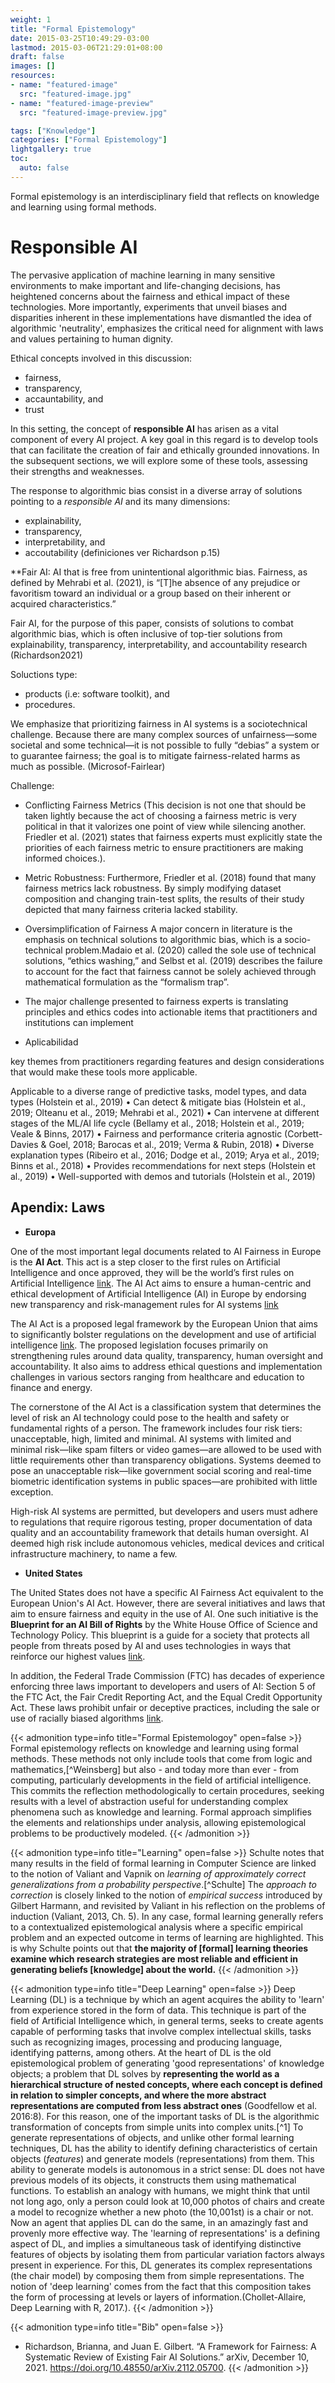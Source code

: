 ```yaml
---
weight: 1
title: "Formal Epistemology"
date: 2015-03-25T10:49:29-03:00
lastmod: 2015-03-06T21:29:01+08:00
draft: false
images: []
resources:
- name: "featured-image"
  src: "featured-image.jpg"
- name: "featured-image-preview"
  src: "featured-image-preview.jpg"

tags: ["Knowledge"]
categories: ["Formal Epistemology"]
lightgallery: true
toc:
  auto: false
---
```


Formal epistemology is an interdisciplinary field that reflects on knowledge and learning using formal methods. 

<!--more-->


# Responsible AI

The pervasive application of machine learning in many sensitive environments to make important and life-changing decisions, has heightened concerns about the fairness and ethical impact of these technologies. More importantly, experiments that unveil biases and disparities inherent in these implementations have dismantled the idea of algorithmic 'neutrality', emphasizes the critical need for alignment with laws and values pertaining to human dignity.

Ethical concepts involved in this discussion:

- fairness,
- transparency,
- accauntability, and
- trust

In this setting, the concept of **responsible AI** has arisen as a vital component of every AI project. A key goal in this regard is to develop tools that can facilitate the creation of fair and ethically grounded innovations. In the subsequent sections, we will explore some of these tools, assessing their strengths and weaknesses.

The response to algorithmic bias consist in a diverse array of solutions pointing to a *responsible AI* and its many dimensions:
- explainability,
- transparency, 
- interpretability, and
- accoutability
(definiciones ver Richardson p.15)

**Fair AI: AI that is free from unintentional algorithmic bias. Fairness, as defined by Mehrabi et al. (2021), is “[T]he absence of any prejudice or favoritism toward an individual or a group based on their inherent or acquired characteristics.”

Fair AI, for the purpose of this paper, consists of solutions to combat algorithmic bias, which is often inclusive of top-tier solutions from explainability, transparency, interpretability, and accountability research (Richardson2021)

Soluctions type:
- products (i.e: software toolkit), and
- procedures.

We emphasize that prioritizing fairness in AI systems is a sociotechnical challenge. Because there are many complex sources of unfairness—some societal and some technical—it is not possible to fully “debias” a system or to guarantee fairness; the goal is to mitigate fairness-related harms as much as possible. (Microsof-Fairlear)

Challenge: 
- Conflicting Fairness Metrics (This decision is not one that should be taken lightly because the act of choosing a fairness metric is very political in that it valorizes one point of view while silencing another. Friedler et al. (2021) states that fairness experts must explicitly state the priorities of each fairness metric to ensure practitioners are making informed choices.).
- Metric Robustness: Furthermore, Friedler et al. (2018) found that many fairness metrics lack robustness. By simply modifying dataset composition and changing train-test splits, the results of their study depicted that many fairness criteria lacked stability.
- Oversimplification of Fairness A major concern in literature is the emphasis on technical solutions to algorithmic bias, which is a socio-technical problem.Madaio et al. (2020) called the sole use of technical solutions, “ethics washing,” and Selbst et al. (2019) describes the failure to account for the fact that fairness cannot be solely achieved through mathematical formulation as the “formalism trap”.
- The major challenge presented to fairness experts is translating principles and ethics codes into actionable items that practitioners and institutions can implement


- Aplicabilidad

key themes from practitioners regarding features and design considerations that would make these tools more applicable.

Applicable to a diverse range of predictive tasks, model types, and data types (Holstein et al., 2019) • Can detect & mitigate bias (Holstein et al., 2019; Olteanu et al., 2019; Mehrabi et al., 2021) • Can intervene at different stages of the ML/AI life cycle (Bellamy et al., 2018; Holstein et al., 2019; Veale & Binns, 2017) • Fairness and performance criteria agnostic (Corbett-Davies & Goel, 2018; Barocas et al., 2019; Verma & Rubin, 2018) • Diverse explanation types (Ribeiro et al., 2016; Dodge et al., 2019; Arya et al., 2019; Binns et al., 2018) • Provides recommendations for next steps (Holstein et al., 2019) • Well-supported with demos and tutorials (Holstein et al., 2019)


## Apendix: Laws

- **Europa** 

One of the most important legal documents related to AI Fairness in Europe is the **AI Act**. This act is a step closer to the first rules on Artificial Intelligence and once approved, they will be the world’s first rules on Artificial Intelligence [link](https://www.europarl.europa.eu/news/en/press-room/20230505IPR84904/ai-act-a-step-closer-to-the-first-rules-on-artificial-intelligence). The AI Act aims to ensure a human-centric and ethical development of Artificial Intelligence (AI) in Europe by endorsing new transparency and risk-management rules for AI systems [link](https://www.weforum.org/agenda/2023/03/the-european-union-s-ai-act-explained/)

The AI Act is a proposed legal framework by the European Union that aims to significantly bolster regulations on the development and use of artificial intelligence [link](https://www.caidp.org/resources/eu-ai-act/). The proposed legislation focuses primarily on strengthening rules around data quality, transparency, human oversight and accountability. It also aims to address ethical questions and implementation challenges in various sectors ranging from healthcare and education to finance and energy.

The cornerstone of the AI Act is a classification system that determines the level of risk an AI technology could pose to the health and safety or fundamental rights of a person. The framework includes four risk tiers: unacceptable, high, limited and minimal. AI systems with limited and minimal risk—like spam filters or video games—are allowed to be used with little requirements other than transparency obligations. Systems deemed to pose an unacceptable risk—like government social scoring and real-time biometric identification systems in public spaces—are prohibited with little exception.

High-risk AI systems are permitted, but developers and users must adhere to regulations that require rigorous testing, proper documentation of data quality and an accountability framework that details human oversight. AI deemed high risk include autonomous vehicles, medical devices and critical infrastructure machinery, to name a few.


- **United States** 

The United States does not have a specific AI Fairness Act equivalent to the European Union's AI Act. However, there are several initiatives and laws that aim to ensure fairness and equity in the use of AI. One such initiative is the **Blueprint for an AI Bill of Rights** by the White House Office of Science and Technology Policy. This blueprint is a guide for a society that protects all people from threats posed by AI and uses technologies in ways that reinforce our highest values [link](https://www.whitehouse.gov/ostp/ai-bill-of-rights/).

In addition, the Federal Trade Commission (FTC) has decades of experience enforcing three laws important to developers and users of AI: Section 5 of the FTC Act, the Fair Credit Reporting Act, and the Equal Credit Opportunity Act. These laws prohibit unfair or deceptive practices, including the sale or use of racially biased algorithms [link](https://www.ftc.gov/business-guidance/blog/2021/04/aiming-truth-fairness-equity-your-companys-use-ai).


{{< admonition type=info title="Formal Epistemologoy" open=false >}}
Formal epistemology reflects on knowledge and learning using formal methods. These methods not only include tools that come from logic and mathematics,[^Weinsberg] but also - and today more than ever - from computing, particularly developments in the field of artificial intelligence. This commits the reflection methodologically to certain procedures, seeking results with a level of abstraction useful for understanding complex phenomena such as knowledge and learning. Formal approach simplifies the elements and relationships under analysis, allowing epistemological problems to be productively modeled.
{{< /admonition >}}


{{< admonition type=info title="Learning" open=false >}}
Schulte notes that many results in the field of formal learning in Computer Science are linked to the notion of Valiant and Vapnik on *learning of approximately correct generalizations from a probability perspective*.[^Schulte] The *approach to correction* is closely linked to the notion of *empirical success* introduced by Gilbert Harmann, and revisited by Valiant in his reflection on the problems of induction (Valiant, 2013, Ch. 5). In any case, formal learning generally refers to a contextualized epistemological analysis where a specific empirical problem and an expected outcome in terms of learning are highlighted. This is why Schulte points out that **the majority of [formal] learning theories examine which research strategies are most reliable and efficient in generating beliefs [knowledge] about the world.** 
{{< /admonition >}}


{{< admonition type=info title="Deep Learning" open=false >}}
Deep Learning (DL) is a technique by which an agent acquires the ability to 'learn' from experience stored in the form of data. This technique is part of the field of Artificial Intelligence which, in general terms, seeks to create agents capable of performing tasks that involve complex intellectual skills, tasks such as recognizing images, processing and producing language, identifying patterns, among others. At the heart of DL is the old epistemological problem of generating 'good representations' of knowledge objects; a problem that DL solves by **representing the world as a hierarchical structure of nested concepts, where each concept is defined in relation to simpler concepts, and where the more abstract representations are computed from less abstract ones** (Goodfellow et al. 2016:8). For this reason, one of the important tasks of DL is the algorithmic transformation of concepts from simple units into complex units.[^1]
To generate representations of objects, and unlike other formal learning techniques, DL has the ability to identify defining characteristics of certain objects (*features*) and generate models (representations) from them. This ability to generate models is autonomous in a strict sense: DL does not have previous models of its objects, it constructs them using mathematical functions. To establish an analogy with humans, we might think that until not long ago, only a person could look at 10,000 photos of chairs and create a model to recognize whether a new photo (the 10,001st) is a chair or not. Now an agent that applies DL can do the same, in an amazingly fast and provenly more effective way.
The 'learning of representations' is a defining aspect of DL, and implies a simultaneous task of identifying distinctive features of objects by isolating them from particular variation factors always present in experience. For this, DL generates its complex representations (the chair model) by composing them from simple representations. The notion of 'deep learning' comes from the fact that this composition takes the form of processing at levels or layers of information.(Chollet-Allaire, Deep Learning with R, 2017.).
{{< /admonition >}}


{{< admonition type=info title="Bib" open=false >}}
- Richardson, Brianna, and Juan E. Gilbert. “A Framework for Fairness: A Systematic Review of Existing Fair AI Solutions.” arXiv, December 10, 2021. https://doi.org/10.48550/arXiv.2112.05700.
{{< /admonition >}}
